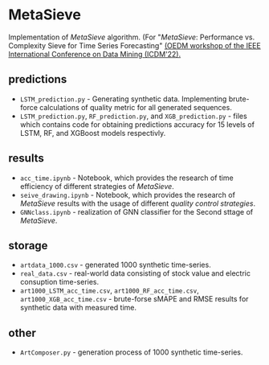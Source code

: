 # MetaSieve



Implementation of _MetaSieve_ algorithm.
(For "<i>MetaSieve</i>: Performance vs. Complexity Sieve for Time Series Forecasting" <a href=https://qizhiquan.github.io/ICDM-Workshop/OEDM-22/index.html>(OEDM workshop of the IEEE International Conference on Data Mining (ICDM'22).</a>



## predictions

- `LSTM_prediction.py` - Generating synthetic data. Implementing brute-force calculations of quality metric for all generated sequences.
- `LSTM_prediction.py`, `RF_prediction.py`, and `XGB_prediction.py` - files which contains code for obtaining predictions accuracy for 15 levels of LSTM, RF, and XGBoost models respectivly.


## results
- `acc_time.ipynb` - Notebook, which provides the research  of time efficiency of different strategies of  _MetaSieve_.
- `seive_drawing.ipynb` - Notebook, which provides the research  of  _MetaSieve_ results with the usage of different _quality control strategies_.
- `GNNclass.ipynb` - realization of GNN classifier for the Second sttage of _MetaSieve_.

## storage

- `artdata_1000.csv` - generated 1000 synthetic time-series.
- `real_data.csv` - real-world data consisting of stock value and electric consuption time-series.
- `art1000_LSTM_acc_time.csv`, `art1000_RF_acc_time.csv`, `art1000_XGB_acc_time.csv` - brute-forse sMAPE and RMSE results for synthetic data with measured time.

## other 
- `ArtComposer.py` - generation process of 1000 synthetic time-series.


